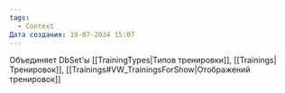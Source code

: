 ```yaml
---
tags:
  - Context
Дата создания: 19-07-2024 15:07
---
```

Объединяет DbSet'ы [[TrainingTypes|Типов тренировки]], [[Trainings|Тренировок]], [[Trainings#VW_TrainingsForShow|Отображений тренировок]]